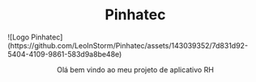 <h1 align="center"> Pinhatec </h1>
![Logo Pinhatec](https://github.com/LeoInStorm/Pinhatec/assets/143039352/7d831d92-5404-4109-9861-583d9a8be48e)
<p align="center">Olá bem vindo ao meu projeto de aplicativo RH</p>
